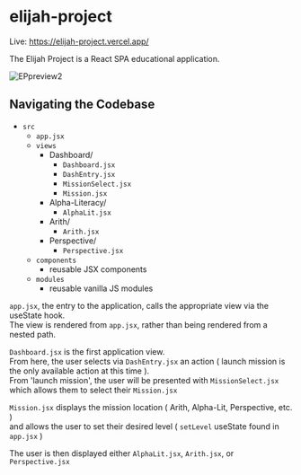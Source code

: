 # elijah-project

Live: https://elijah-project.vercel.app/

The Elijah Project is a React SPA educational application.

![EPpreview2](https://github.com/imbrandonj/elijah-project/assets/90408885/cea19875-a881-4e2f-869e-98fd24f37b2e)

## Navigating the Codebase

- `src` 
  - `app.jsx`
  - `views` 
    - Dashboard/
      - `Dashboard.jsx`
      - `DashEntry.jsx`
      - `MissionSelect.jsx`
      - `Mission.jsx`
    - Alpha-Literacy/
      - `AlphaLit.jsx`
    - Arith/
      - `Arith.jsx`
    - Perspective/
      - `Perspective.jsx`
  - `components` 
    - reusable JSX components
  - `modules` 
    - reusable vanilla JS modules

`app.jsx`, the entry to the application, calls the appropriate view via the useState hook.  
The view is rendered from `app.jsx`, rather than being rendered from a nested path.

`Dashboard.jsx` is the first application view.  
From here, the user selects via `DashEntry.jsx` an action ( launch mission is the only available action at this time ).  
From 'launch mission', the user will be presented with `MissionSelect.jsx` which allows them to select their `Mission.jsx`  

`Mission.jsx` displays the mission location ( Arith, Alpha-Lit, Perspective, etc. )  
and allows the user to set their desired level ( `setLevel` useState found in `app.jsx` )  

The user is then displayed either `AlphaLit.jsx`, `Arith.jsx`, or `Perspective.jsx`  
